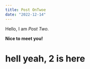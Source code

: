 ```yaml
---
title: Post OnTwoe
date: "2022-12-14"
---
```


Hello, I am _Post Two._

**Nice to meet you!**

# hell yeah, 2 is here